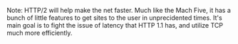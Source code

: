 

Note:
HTTP/2 will help make the net faster. Much like the Mach Five, it has a bunch of little features to get sites to the user in unprecidented times. It's main goal is to fight the issue of latency that HTTP 1.1 has, and utilize TCP much more efficiently.
